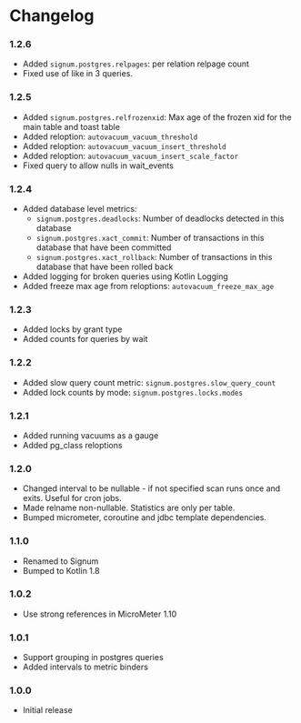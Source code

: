 # Changelog

### 1.2.6

* Added `signum.postgres.relpages`: per relation relpage count
* Fixed use of like in 3 queries.

### 1.2.5

* Added `signum.postgres.relfrozenxid`: Max age of the frozen xid for the main table and toast table
* Added reloption: `autovacuum_vacuum_threshold`
* Added reloption: `autovacuum_vacuum_insert_threshold`
* Added reloption: `autovacuum_vacuum_insert_scale_factor`
* Fixed query to allow nulls in wait_events

### 1.2.4

* Added database level metrics:
  * `signum.postgres.deadlocks`: Number of deadlocks detected in this database
  * `signum.postgres.xact_commit`: Number of transactions in this database that have been committed
  * `signum.postgres.xact_rollback`: Number of transactions in this database that have been rolled back
* Added logging for broken queries using Kotlin Logging
* Added freeze max age from reloptions: `autovacuum_freeze_max_age`

### 1.2.3

* Added locks by grant type
* Added counts for queries by wait

### 1.2.2

* Added slow query count metric: `signum.postgres.slow_query_count`
* Added lock counts by mode: `signum.postgres.locks.modes`

### 1.2.1

* Added running vacuums as a gauge
* Added pg_class reloptions

### 1.2.0

* Changed interval to be nullable - if not specified scan runs once and exits. Useful for cron jobs.
* Made relname non-nullable. Statistics are only per table.
* Bumped micrometer, coroutine and jdbc template dependencies.

### 1.1.0

* Renamed to Signum
* Bumped to Kotlin 1.8

### 1.0.2

* Use strong references in MicroMeter 1.10

### 1.0.1

* Support grouping in postgres queries
* Added intervals to metric binders

### 1.0.0

* Initial release
